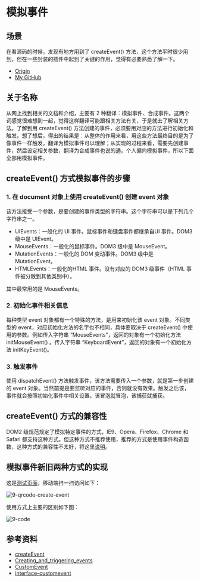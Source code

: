 # 模拟事件
## 场景
在看源码的时候，发现有地方用到了 createEvent() 方法，这个方法平时很少用到，但在一些封装的插件中起到了关键的作用，觉得有必要熟悉了解一下。


- [Origin][url-origin]
- [My GitHub][url-my-github]

## 关于名称
从网上找到相关的文档和介绍，主要有 2 种翻译：模拟事件、合成事件。这两个词感觉很难想到一起，觉得这样翻译可能跟相关方法有关，于是就去了解相关方法。了解到用 createEvent() 方法创建的事件，必须要用对应的方法进行初始化和触发。想了想后，得出的结果是：从整体的作用来看，用这些方法最终目的是为了像事件一样触发，翻译为模拟事件可以理解；从实现的过程来看，需要先创建事件，然后设定相关参数，翻译为合成事件也说的通。个人偏向模拟事件，所以下面全部用模拟事件。

## createEvent() 方式模拟事件的步骤
### 1. 在 document 对象上使用 createEvent() 创建 event 对象

该方法接受一个参数，是要创建的事件类型的字符串。这个字符串可以是下列几个字符串之一。
- UIEvents：一般化的 UI 事件。鼠标事件和键盘事件都继承自UI 事件。DOM3 级中是 UIEvent。
- MouseEvents：一般化的鼠标事件。DOM3 级中是 MouseEvent。
- MutationEvents：一般化的 DOM 变动事件。DOM3 级中是 MutationEvent。
- HTMLEvents：一般化的HTML 事件。没有对应的 DOM3 级事件（HTML 事件被分散到其他类别中）。

其中最常用的是 MouseEvents。

### 2. 初始化事件相关信息

每种类型 event 对象都有一个特殊的方法，是用来初始化该 event 对象。不同类型的 event，对应初始化方法的名字也不相同，具体要取决于 createEvent() 中使用的参数。例如传入字符串 “MouseEvents”，返回的对象有一个初始化方法 initMouseEvent() 。传入字符串 “KeyboardEvent”，返回的对象有一个初始化方法 initKeyEvent()。

### 3. 触发事件

使用 dispatchEvent() 方法触发事件，该方法需要传入一个参数，就是第一步创建的 event 对象。当然前提是要监听对应的事件，否则就没有效果。触发之后该，事件就会按照初始化事件中相关设置，该冒泡就冒泡，该捕获就捕获。

## createEvent() 方式的兼容性
DOM2 级规范规定了模拟特定事件的方式，IE9、Opera、Firefox、Chrome 和 Safari 都支持这种方式。但这种方式不推荐使用，推荐的方式是使用事件构造函数，这种方式的兼容性不太好，将这里[说明](https://developer.mozilla.org/en-US/docs/Web/API/CustomEvent)。

## 模拟事件新旧两种方式的实现
这是[测试页面](https://xxholic.github.io/lab/lab-js/segment/9/create-event.html)，移动端扫一扫访问如下：

![9-qrcode-create-event](https://xxholic.github.io/segment/images/9/9-qrcode-create-event.png)

使用方式上主要的区别如下图：

![9-code](https://xxholic.github.io/segment/images/9/9-code.png)

## 参考资料
- [createEvent](https://developer.mozilla.org/en-US/docs/Web/API/Document/createEvent)
- [Creating_and_triggering_events](https://developer.mozilla.org/en-US/docs/Web/Guide/Events/Creating_and_triggering_events)
- [CustomEvent](https://developer.mozilla.org/en-US/docs/Web/API/CustomEvent/CustomEvent)
- [interface-customevent](https://dom.spec.whatwg.org/#interface-customevent)

[url-origin]:https://github.com/XXHolic/segment/issues/11
[url-my-github]:https://github.com/XXHolic

[url-origin]:https://github.com/XXHolic/segment/issues/11
[url-my-github]:https://github.com/XXHolic